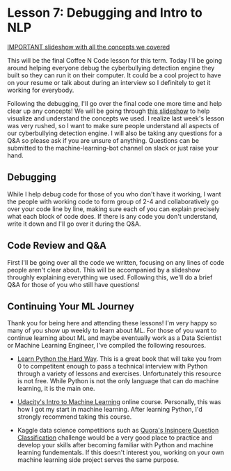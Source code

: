 # Lesson 7: Debugging and Intro to NLP

[IMPORTANT slideshow with all the concepts we covered](https://docs.google.com/presentation/d/1JtyxCZgrOoT88ObknnBJi-gtsclQWGEpIebIQSacIjg/edit?usp=sharing)

This will be the final Coffee N Code lesson for this term. Today I'll be going around helping everyone debug the cyberbullying detection engine they built so they can run it on their computer. It could be a cool project to have on your resume or talk about during an interview so I definitely to get it working for everybody. 

Following the debugging, I'll go over the final code one more time and help clear up any concepts! We will be going through [this slideshow](https://docs.google.com/presentation/d/1JtyxCZgrOoT88ObknnBJi-gtsclQWGEpIebIQSacIjg/edit?usp=sharing) to help visualize and understand the concepts we used. I realize last week's lesson was very rushed, so I want to make sure people understand all aspects of our cyberbullying detection engine. I will also be taking any questions for a Q&A so please ask if you are unsure of anything. Questions can be submitted to the machine-learning-bot channel on slack or just raise your hand.

## Debugging

While I help debug code for those of you who don't have it working, I want the people with working code to form group of 2-4 and collaboratively go over your code line by line, making sure each of you can explain precisely what each block of code does. If there is any code you don't understand, write it down and I'll go over it during the Q&A.

## Code Review and Q&A

First I'll be going over all the code we written, focusing on any lines of code people aren't clear about. This will be accompanied by a slideshow throughly explaining everything we used. Following this, we'll do a brief Q&A for those of you who still have questions!


## Continuing Your ML Journey

Thank you for being here and attending these lessons! I'm very happy so many of you show up weekly to learn about ML. For those of you want to continue learning about ML and maybe eventually work as a Data Scientist or Machine Learning Engineer, I've compiled the following resources.

- [Learn Python the Hard Way](https://learnpythonthehardway.org/). This is a great book that will take you from 0 to competitent enough to pass a technical interview with Python through a variety of lessons and exercises. Unfortunately this resource is not free. While Python is not the only language that can do machine learning, it is the main one.

- [Udacity's Intro to Machine Learning](https://www.udacity.com/course/intro-to-machine-learning--ud120) online course. Personally, this was how I got my start in machine learning. After learning Python, I'd strongly recommend taking this course.

- Kaggle data science competitions such as [Quora's Insincere Question Classification](https://www.kaggle.com/c/quora-insincere-questions-classification/discussion) challenge would be a very good place to practice and develop your skills after becoming familiar with Python and machine learning fundementals. If this doesn't interest you, working on your own machine learning side project serves the same purpose.

